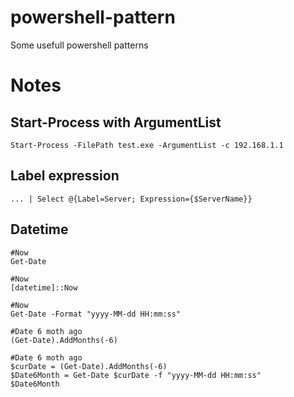 # powershell-pattern
Some usefull powershell patterns

# Notes
## Start-Process with ArgumentList
```
Start-Process -FilePath test.exe -ArgumentList -c 192.168.1.1
```

## Label expression
```
... | Select @{Label=Server; Expression={$ServerName}}
```

## Datetime
```
#Now
Get-Date

#Now
[datetime]::Now

#Now
Get-Date -Format "yyyy-MM-dd HH:mm:ss"

#Date 6 moth ago
(Get-Date).AddMonths(-6)

#Date 6 moth ago
$curDate = (Get-Date).AddMonths(-6)
$Date6Month = Get-Date $curDate -f "yyyy-MM-dd HH:mm:ss"
$Date6Month
```
